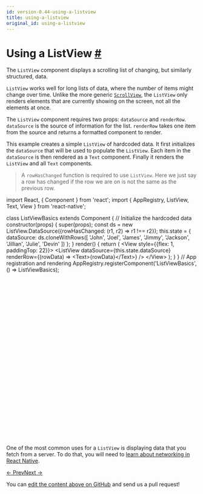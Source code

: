 ```yaml
---
id: version-0.44-using-a-listview
title: using-a-listview
original_id: using-a-listview
---
```

<a id="content"></a><h1><a class="anchor" name="using-a-listview"></a>Using a ListView <a class="hash-link" href="docs/using-a-listview.html#using-a-listview">#</a></h1><div><p>The <code>ListView</code> component displays a scrolling list of changing, but similarly structured, data.</p><p><code>ListView</code> works well for long lists of data, where the number of items might change over time. Unlike the more generic <a href="docs/using-a-scrollview.html" target="_blank"><code>ScrollView</code></a>, the <code>ListView</code> only renders elements that are currently showing on the screen, not all the elements at once.</p><p>The <code>ListView</code> component requires two props: <code>dataSource</code> and <code>renderRow</code>. <code>dataSource</code> is the source of information for the list. <code>renderRow</code> takes one item from the source and returns a formatted component to render.</p><p>This example creates a simple <code>ListView</code> of hardcoded data. It first initializes the <code>dataSource</code> that will be used to populate the <code>ListView</code>. Each item in the <code>dataSource</code> is then rendered as a <code>Text</code> component. Finally it renders the <code>ListView</code> and all <code>Text</code> components.</p><blockquote><p>A <code>rowHasChanged</code> function is required to use <code>ListView</code>. Here we just say a row has changed if the row we are on is not the same as the previous row.</p></blockquote><div class="web-player"><div class="prism language-javascript">import React<span class="token punctuation">,</span> <span class="token punctuation">{</span> Component <span class="token punctuation">}</span> from <span class="token string">'react'</span><span class="token punctuation">;</span>
import <span class="token punctuation">{</span> AppRegistry<span class="token punctuation">,</span> ListView<span class="token punctuation">,</span> Text<span class="token punctuation">,</span> View <span class="token punctuation">}</span> from <span class="token string">'react-native'</span><span class="token punctuation">;</span>

class <span class="token class-name">ListViewBasics</span> extends <span class="token class-name">Component</span> <span class="token punctuation">{</span>
 <span class="token comment" spellcheck="true"> // Initialize the hardcoded data
</span>  <span class="token function">constructor<span class="token punctuation">(</span></span>props<span class="token punctuation">)</span> <span class="token punctuation">{</span>
    <span class="token function">super<span class="token punctuation">(</span></span>props<span class="token punctuation">)</span><span class="token punctuation">;</span>
    const ds <span class="token operator">=</span> <span class="token keyword">new</span> <span class="token class-name">ListView<span class="token punctuation">.</span>DataSource</span><span class="token punctuation">(</span><span class="token punctuation">{</span>rowHasChanged<span class="token punctuation">:</span> <span class="token punctuation">(</span>r1<span class="token punctuation">,</span> r2<span class="token punctuation">)</span> <span class="token operator">=</span><span class="token operator">&gt;</span> r1 <span class="token operator">!</span><span class="token operator">==</span> r2<span class="token punctuation">}</span><span class="token punctuation">)</span><span class="token punctuation">;</span>
    <span class="token keyword">this</span><span class="token punctuation">.</span>state <span class="token operator">=</span> <span class="token punctuation">{</span>
      dataSource<span class="token punctuation">:</span> ds<span class="token punctuation">.</span><span class="token function">cloneWithRows<span class="token punctuation">(</span></span><span class="token punctuation">[</span>
        <span class="token string">'John'</span><span class="token punctuation">,</span> <span class="token string">'Joel'</span><span class="token punctuation">,</span> <span class="token string">'James'</span><span class="token punctuation">,</span> <span class="token string">'Jimmy'</span><span class="token punctuation">,</span> <span class="token string">'Jackson'</span><span class="token punctuation">,</span> <span class="token string">'Jillian'</span><span class="token punctuation">,</span> <span class="token string">'Julie'</span><span class="token punctuation">,</span> <span class="token string">'Devin'</span>
      <span class="token punctuation">]</span><span class="token punctuation">)</span>
    <span class="token punctuation">}</span><span class="token punctuation">;</span>
  <span class="token punctuation">}</span>
  <span class="token function">render<span class="token punctuation">(</span></span><span class="token punctuation">)</span> <span class="token punctuation">{</span>
    <span class="token keyword">return</span> <span class="token punctuation">(</span>
      &lt;View style<span class="token operator">=</span><span class="token punctuation">{</span><span class="token punctuation">{</span>flex<span class="token punctuation">:</span> <span class="token number">1</span><span class="token punctuation">,</span> paddingTop<span class="token punctuation">:</span> <span class="token number">22</span><span class="token punctuation">}</span><span class="token punctuation">}</span><span class="token operator">&gt;</span>
        &lt;ListView
          dataSource<span class="token operator">=</span><span class="token punctuation">{</span><span class="token keyword">this</span><span class="token punctuation">.</span>state<span class="token punctuation">.</span>dataSource<span class="token punctuation">}</span>
          renderRow<span class="token operator">=</span><span class="token punctuation">{</span><span class="token punctuation">(</span>rowData<span class="token punctuation">)</span> <span class="token operator">=</span><span class="token operator">&gt;</span> &lt;Text<span class="token operator">&gt;</span><span class="token punctuation">{</span>rowData<span class="token punctuation">}</span>&lt;<span class="token operator">/</span>Text<span class="token operator">&gt;</span><span class="token punctuation">}</span>
        <span class="token operator">/</span><span class="token operator">&gt;</span>
      &lt;<span class="token operator">/</span>View<span class="token operator">&gt;</span>
    <span class="token punctuation">)</span><span class="token punctuation">;</span>
  <span class="token punctuation">}</span>
<span class="token punctuation">}</span>
<span class="token comment" spellcheck="true">
// App registration and rendering
</span>AppRegistry<span class="token punctuation">.</span><span class="token function">registerComponent<span class="token punctuation">(</span></span><span class="token string">'ListViewBasics'</span><span class="token punctuation">,</span> <span class="token punctuation">(</span><span class="token punctuation">)</span> <span class="token operator">=</span><span class="token operator">&gt;</span> ListViewBasics<span class="token punctuation">)</span><span class="token punctuation">;</span></div><iframe style="margin-top:4px;" width="880" height="420" data-src="//cdn.rawgit.com/dabbott/react-native-web-player/gh-v1.2.6/index.html#code=import%20React%2C%20%7B%20Component%20%7D%20from%20'react'%3B%0Aimport%20%7B%20AppRegistry%2C%20ListView%2C%20Text%2C%20View%20%7D%20from%20'react-native'%3B%0A%0Aclass%20ListViewBasics%20extends%20Component%20%7B%0A%20%20%2F%2F%20Initialize%20the%20hardcoded%20data%0A%20%20constructor(props)%20%7B%0A%20%20%20%20super(props)%3B%0A%20%20%20%20const%20ds%20%3D%20new%20ListView.DataSource(%7BrowHasChanged%3A%20(r1%2C%20r2)%20%3D%3E%20r1%20!%3D%3D%20r2%7D)%3B%0A%20%20%20%20this.state%20%3D%20%7B%0A%20%20%20%20%20%20dataSource%3A%20ds.cloneWithRows(%5B%0A%20%20%20%20%20%20%20%20'John'%2C%20'Joel'%2C%20'James'%2C%20'Jimmy'%2C%20'Jackson'%2C%20'Jillian'%2C%20'Julie'%2C%20'Devin'%0A%20%20%20%20%20%20%5D)%0A%20%20%20%20%7D%3B%0A%20%20%7D%0A%20%20render()%20%7B%0A%20%20%20%20return%20(%0A%20%20%20%20%20%20%3CView%20style%3D%7B%7Bflex%3A%201%2C%20paddingTop%3A%2022%7D%7D%3E%0A%20%20%20%20%20%20%20%20%3CListView%0A%20%20%20%20%20%20%20%20%20%20dataSource%3D%7Bthis.state.dataSource%7D%0A%20%20%20%20%20%20%20%20%20%20renderRow%3D%7B(rowData)%20%3D%3E%20%3CText%3E%7BrowData%7D%3C%2FText%3E%7D%0A%20%20%20%20%20%20%20%20%2F%3E%0A%20%20%20%20%20%20%3C%2FView%3E%0A%20%20%20%20)%3B%0A%20%20%7D%0A%7D%0A%0A%2F%2F%20App%20registration%20and%20rendering%0AAppRegistry.registerComponent('ListViewBasics'%2C%20()%20%3D%3E%20ListViewBasics)%3B" frameborder="0"></iframe></div><p>One of the most common uses for a <code>ListView</code> is displaying data that you fetch from a server. To do that, you will need to <a href="docs/network.html" target="_blank">learn about networking in React Native</a>.</p></div><div class="docs-prevnext"><a class="docs-prev" href="docs/using-a-scrollview.html#content">← Prev</a><a class="docs-next" href="docs/network.html#content">Next →</a></div><p class="edit-page-block">You can <a target="_blank" href="https://github.com/facebook/react-native/blob/master/docs/UsingAListView.md">edit the content above on GitHub</a> and send us a pull request!</p>